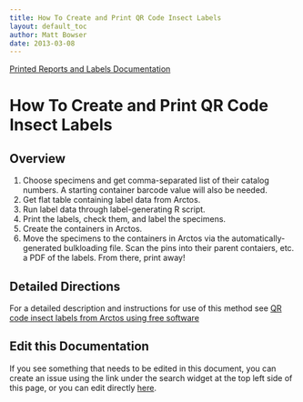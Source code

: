 ```yaml
---
title: How To Create and Print QR Code Insect Labels
layout: default_toc
author: Matt Bowser
date: 2013-03-08
---
```


[Printed Reports and Labels Documentation](https://handbook.arctosdb.org/documentation/reports.html)

# How To Create and Print QR Code Insect Labels

## Overview


  1. Choose specimens and get comma-separated list of their catalog numbers.  A starting container barcode value will also be needed. 
  2. Get flat table containing label data from Arctos. 
  3. Run label data through label-generating R script. 
  4. Print the labels, check them, and label the specimens. 
  5. Create the containers in Arctos. 
  6. Move the specimens to the containers in Arctos via the automatically-generated bulkloading file.  Scan the pins into their parent contaiers, etc.
 a PDF of the labels. From there, print away! 
 
## Detailed Directions

For a detailed description and instructions for use of this method see [QR code insect labels from Arctos using free software](http://www.akentsoc.org/archives/295)

## Edit this Documentation

If you see something that needs to be edited in this document, you can create an issue using the link under the search widget at the top left side of this page, or you can edit directly <a href="https://github.com/ArctosDB/documentation-wiki/edit/gh-pages/_how_to/How-to-Create-QR-code-insect-labels.markdown" target="_blank">here</a>.
